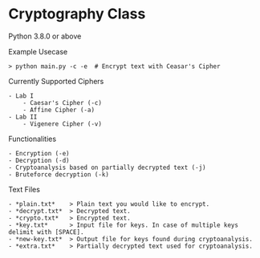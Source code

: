 # Cryptography Class

Python 3.8.0 or above

Example Usecase

    > python main.py -c -e  # Encrypt text with Ceasar's Cipher

Currently Supported Ciphers

    - Lab I
        - Caesar's Cipher (-c)
        - Affine Cipher (-a)
    - Lab II
        - Vigenere Cipher (-v)

Functionalities

    - Encryption (-e)
    - Decryption (-d)
    - Cryptoanalysis based on partially decrypted text (-j)
    - Bruteforce decryption (-k)

Text Files

    - *plain.txt*    > Plain text you would like to encrypt.
    - *decrypt.txt*  > Decrypted text.
    - *crypto.txt*   > Encrypted text.
    - *key.txt*      > Input file for keys. In case of multiple keys delimit with [SPACE].
    - *new-key.txt*  > Output file for keys found during cryptoanalysis.
    - *extra.txt*    > Partially decrypted text used for cryptoanalysis.
